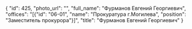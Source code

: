 {
    "id": 425,
    "photo_url": "",
    "full_name": "Фурманов Евгений Георгиевич",
    "offices": "[{\"id\": \"06-01\", \"name\": \"Прокуратура г.Могилева\", \"position\": \"Заместитель прокурора\"}]",
    "title": "Фурманов Евгений Георгиевич"
}
